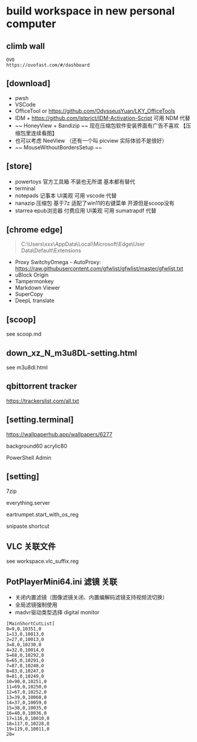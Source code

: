 # build workspace in new personal computer

## climb wall
```
OVO
https://ovofast.com/#/dashboard
```

## [download]

- pwsh
- VSCode
- OfficeTool or https://github.com/OdysseusYuan/LKY_OfficeTools
- IDM + https://github.com/lstprjct/IDM-Activation-Script  可用 NDM 代替
- ~~ HoneyView + Bandizip ~~  现在压缩包软件安装界面有广告不喜欢 【压缩包里连续看图】
- 也可以考虑 NeeView （还有一个叫 picview 实际体验不是很好）
- ~~ MouseWithoutBordersSetup ~~


## [store]

- powertoys  官方工具箱 不装也无所谓 基本都有替代
- terminal
- notepads  记事本 UI美观 可用 vscode 代替
- nanazip  压缩包 基于7z 适配了win11的右键菜单 开源但是scoop没有
- starrea  epub浏览器 付费应用 UI美观 可用 sumatrapdf 代替


## [chrome edge]

> C:\Users\xxx\AppData\Local\Microsoft\Edge\User Data\Default\Extensions

- Proxy SwitchyOmega - AutoProxy: https://raw.githubusercontent.com/gfwlist/gfwlist/master/gfwlist.txt
- uBlock Origin
- Tampermonkey
- Markdown Viewer
- SuperCopy
- DeepL translate

## [scoop]

see scoop.md

## down_xz_N_m3u8DL-setting.html

see m3u8dl.html

## qbittorrent tracker
https://trackerslist.com/all.txt


## [setting.terminal]

https://wallpaperhub.app/wallpapers/6277

background60 acrylic80

PowerShell Admin


## [setting]

7zip

everything.server

eartrumpet.start_with_os_reg

snipaste.shortcut


## VLC 关联文件

see workspace.vlc_suffix.reg

## PotPlayerMini64.ini 滤镜 关联

- 关闭内置滤镜（图像滤镜关闭、内置编解码滤镜支持视频流切换）
- 全局滤镜强制使用
- madvr驱动类型选择 digital monitor

```
[MainShortCutList]
0=9,0,10351,0
1=13,0,10013,0
2=27,0,10013,0
3=8,0,10230,0
4=32,0,10014,0
5=68,0,10292,0
6=65,0,10291,0
7=87,0,10248,0
8=83,0,10247,0
9=81,0,10249,0
10=90,0,10251,0
11=69,0,10250,0
12=67,0,10252,0
13=39,0,10060,0
14=37,0,10059,0
15=38,0,10035,0
16=40,0,10036,0
17=116,0,10010,0
18=117,0,10228,0
19=119,0,10011,0
20=
```
